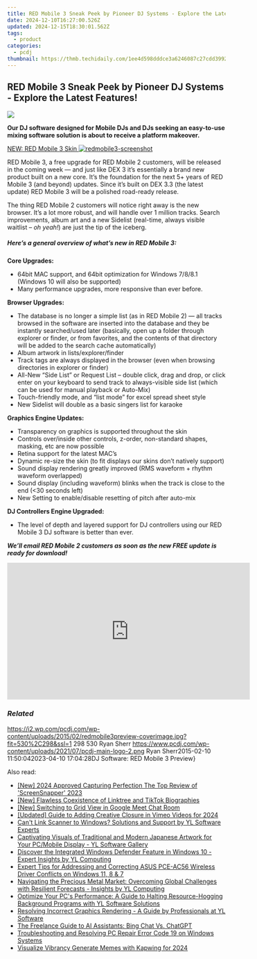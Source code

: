 ```yaml
---
title: RED Mobile 3 Sneak Peek by Pioneer DJ Systems - Explore the Latest Features!
date: 2024-12-10T16:27:00.526Z
updated: 2024-12-15T18:30:01.562Z
tags:
  - product
categories:
  - pcdj
thumbnail: https://thmb.techidaily.com/1ee4d598dddce3a6246087c27cdd3992445e17b0d9a8038ff04440aee38e00e3.jpg
---
```


## RED Mobile 3 Sneak Peek by Pioneer DJ Systems - Explore the Latest Features!

[![](https://i2.wp.com/pcdj.com/wp-content/uploads/2015/02/redmobile3preview-coverimage.jpg?resize=530%2C298&ssl=1)](https://i2.wp.com/pcdj.com/wp-content/uploads/2015/02/redmobile3preview-coverimage.jpg?fit=530%2C298&ssl=1 "redmobile3preview-coverimage")

**Our DJ software designed for Mobile DJs and DJs seeking an easy-to-use mixing software solution is about to receive a platform makeover.**

[NEW: RED Mobile 3 Skin ![](https://i0.wp.com/pcdj.com/wp-content/uploads/2015/02/redmobile3-screenshot.jpg?fit=300%2C169&ssl=1 "redmobile3-screenshot")](https://i0.wp.com/pcdj.com/wp-content/uploads/2015/02/redmobile3-screenshot.jpg?fit=1030%2C579&ssl=1)

RED Mobile 3, a free upgrade for RED Mobile 2 customers, will be released in the coming week — and just like DEX 3 it’s essentially a brand new product built on a new core. It’s the foundation for the next 5+ years of RED Mobile 3 (and beyond) updates. Since it’s built on DEX 3.3 (the latest update) RED Mobile 3 will be a polished road-ready release.

The thing RED Mobile 2 customers will notice right away is the new browser. It’s a lot more robust, and will handle over 1 million tracks. Search improvements, album art and a new Sidelist (real-time, always visible waitlist – _oh yeah!_) are just the tip of the iceberg.

##### Here’s a general overview of what’s new in RED Mobile 3:

**Core Upgrades:**

* 64bit MAC support, and 64bit optimization for Windows 7/8/8.1 (Windows 10 will also be supported)
* Many performance upgrades, more responsive than ever before.

**Browser Upgrades:**

* The database is no longer a simple list (as in RED Mobile 2) — all tracks browsed in the software are inserted into the database and they be instantly searched/used later (basically, open up a folder through explorer or finder, or from favorites, and the contents of that directory will be added to the search cache automatically)
* Album artwork in lists/explorer/finder
* Track tags are always displayed in the browser (even when browsing directories in explorer or finder)
* All-New “Side List” or Request List – double click, drag and drop, or click enter on your keyboard to send track to always-visible side list (which can be used for manual playback or Auto-Mix)
* Touch-friendly mode, and “list mode” for excel spread sheet style
* New Sidelist will double as a basic singers list for karaoke

**Graphics Engine Updates:**

* Transparency on graphics is supported throughout the skin
* Controls over/inside other controls, z-order, non-standard shapes, masking, etc are now possible
* Retina support for the latest MAC’s
* Dynamic re-size the skin (to fit displays our skins don’t natively support)
* Sound display rendering greatly improved (RMS waveform + rhythm waveform overlapped)
* Sound display (including waveform) blinks when the track is close to the end (<30 seconds left)
* New Setting to enable/disable resetting of pitch after auto-mix

**DJ Controllers Engine Upgraded:**

* The level of depth and layered support for DJ controllers using our RED Mobile 3 DJ software is better than ever.

_**We’ll email RED Mobile 2 customers as soon as the new FREE update is ready for download!**_

<!-- affiliate ads begin -->
<iframe width="560" height="315" src="https://www.youtube.com/embed/e4Nt2xXXtmE?si=CtKwFry4b0AJXnaN" title="YouTube video player" frameborder="0" allow="accelerometer; autoplay; clipboard-write; encrypted-media; gyroscope; picture-in-picture; web-share" referrerpolicy="strict-origin-when-cross-origin" allowfullscreen></iframe>
<!-- affiliate ads end -->

### _Related_

https://i2.wp.com/pcdj.com/wp-content/uploads/2015/02/redmobile3preview-coverimage.jpg?fit=530%2C298&ssl=1 298 530 Ryan Sherr https://www.pcdj.com/wp-content/uploads/2021/07/pcdj-main-logo-2.png Ryan Sherr2015-02-10 11:50:042023-04-10 17:04:28DJ Software: RED Mobile 3 Preview}

<ins class="adsbygoogle"
     style="display:block"
     data-ad-format="autorelaxed"
     data-ad-client="ca-pub-7571918770474297"
     data-ad-slot="1223367746"></ins>

<ins class="adsbygoogle"
     style="display:block"
     data-ad-client="ca-pub-7571918770474297"
     data-ad-slot="8358498916"
     data-ad-format="auto"
     data-full-width-responsive="true"></ins>

<span class="atpl-alsoreadstyle">Also read:</span>
<div><ul>
<li><a href="https://screen-video-capture.techidaily.com/new-2024-approved-capturing-perfection-the-top-review-of-screensnapper-2023/"><u>[New] 2024 Approved Capturing Perfection The Top Review of 'ScreenSnapper' 2023</u></a></li>
<li><a href="https://some-knowledge.techidaily.com/new-flawless-coexistence-of-linktree-and-tiktok-biographies/"><u>[New] Flawless Coexistence of Linktree and TikTok Biographies</u></a></li>
<li><a href="https://screen-recording.techidaily.com/new-switching-to-grid-view-in-google-meet-chat-room/"><u>[New] Switching to Grid View in Google Meet Chat Room</u></a></li>
<li><a href="https://vimeo-videos.techidaily.com/updated-guide-to-adding-creative-closure-in-vimeo-videos-for-2024/"><u>[Updated] Guide to Adding Creative Closure in Vimeo Videos for 2024</u></a></li>
<li><a href="https://discover-amazing.techidaily.com/cant-link-scanner-to-windows-solutions-and-support-by-yl-software-experts/"><u>Can't Link Scanner to Windows? Solutions and Support by YL Software Experts</u></a></li>
<li><a href="https://discover-amazing.techidaily.com/captivating-visuals-of-traditional-and-modern-japanese-artwork-for-your-pcmobile-display-yl-software-gallery/"><u>Captivating Visuals of Traditional and Modern Japanese Artwork for Your PC/Mobile Display - YL Software Gallery</u></a></li>
<li><a href="https://discover-amazing.techidaily.com/discover-the-integrated-windows-defender-feature-in-windows-10-expert-insights-by-yl-computing/"><u>Discover the Integrated Windows Defender Feature in Windows 10 - Expert Insights by YL Computing</u></a></li>
<li><a href="https://hardware-updates.techidaily.com/expert-tips-for-addressing-and-correcting-asus-pce-ac56-wireless-driver-conflicts-on-windows-11-8-and-7/"><u>Expert Tips for Addressing and Correcting ASUS PCE-AC56 Wireless Driver Conflicts on Windows 11, 8 & 7</u></a></li>
<li><a href="https://discover-amazing.techidaily.com/navigating-the-precious-metal-market-overcoming-global-challenges-with-resilient-forecasts-insights-by-yl-computing/"><u>Navigating the Precious Metal Market: Overcoming Global Challenges with Resilient Forecasts - Insights by YL Computing</u></a></li>
<li><a href="https://discover-amazing.techidaily.com/optimize-your-pcs-performance-a-guide-to-halting-resource-hogging-background-programs-with-yl-software-solutions/"><u>Optimize Your PC's Performance: A Guide to Halting Resource-Hogging Background Programs with YL Software Solutions</u></a></li>
<li><a href="https://discover-amazing.techidaily.com/resolving-incorrect-graphics-rendering-a-guide-by-professionals-at-yl-software/"><u>Resolving Incorrect Graphics Rendering - A Guide by Professionals at YL Software</u></a></li>
<li><a href="https://tech-savvy.techidaily.com/the-freelance-guide-to-ai-assistants-bing-chat-vs-chatgpt/"><u>The Freelance Guide to AI Assistants: Bing Chat Vs. ChatGPT</u></a></li>
<li><a href="https://technical-tips.techidaily.com/troubleshooting-and-resolving-pc-repair-error-code-19-on-windows-systems/"><u>Troubleshooting and Resolving PC Repair Error Code 19 on Windows Systems</u></a></li>
<li><a href="https://vp-tips.techidaily.com/visualize-vibrancy-generate-memes-with-kapwing-for-2024/"><u>Visualize Vibrancy Generate Memes with Kapwing for 2024</u></a></li>
</ul></div>

